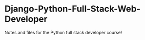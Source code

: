 # Django-Python-Full-Stack-Web-Developer
Notes and files for the Python full stack developer course!
